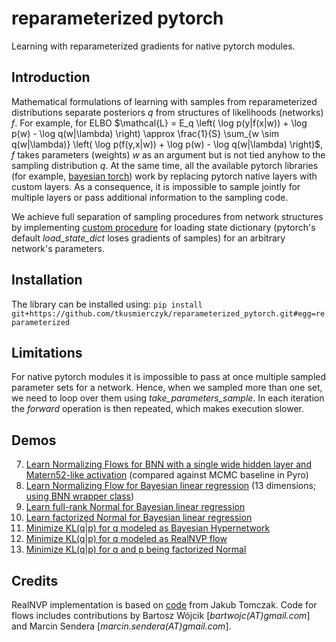 # reparameterized pytorch
Learning with reparameterized gradients for native pytorch modules.

## Introduction
Mathematical formulations of learning with samples from reparameterized distributions separate posteriors $q$ from structures of likelihoods (networks) $f$. For example, for ELBO $\mathcal{L} = E_q \left( \log p(y|f(x|w)) + \log p(w) - \log q(w|\lambda) \right) \approx \frac{1}{S} \sum_{w \sim q(w|\lambda)} \left( \log p(f(y,x|w)) + \log p(w) - \log q(w|\lambda) \right)$, $f$ takes parameters (weights) $w$ as an argument but is not tied anyhow to the sampling distribution $q$.
At the same time, all the available pytorch libraries (for example, [bayesian torch](https://github.com/IntelLabs/bayesian-torch)) work by replacing pytorch native layers with custom layers. As a consequence, it is impossible to sample jointly for multiple layers or pass additional information to the sampling code.

We achieve full separation of sampling procedures from network structures by implementing [custom procedure](reparameterized/parameters.py) for loading state dictionary (pytorch's default *load_state_dict* loses gradients of samples) for an arbitrary network's parameters. 

## Installation

The library can be installed using:
`pip install git+https://github.com/tkusmierczyk/reparameterized_pytorch.git#egg=reparameterized`

## Limitations

For native pytorch modules it is impossible to pass at once multiple sampled parameter sets for a network. Hence, when we sampled more than one set, we need to loop over them using *take_parameters_sample*. In each iteration the *forward* operation is then repeated, which makes execution slower.

## Demos
7. [Learn Normalizing Flows for BNN with a single wide hidden layer and Matern52-like activation](notebooks/flows_vi.ipynb) (compared against MCMC baseline in Pyro)
6. [Learn Normalizing Flow for Bayesian linear regression](notebooks/bayesian_linear_regression_bnn_wrapper.ipynb) (13 dimensions; [using BNN wrapper class](reparameterized/bnn_wrapper.py))
5. [Learn full-rank Normal for Bayesian linear regression](notebooks/bayesian_linear_regression_full_rank.ipynb)
4. [Learn factorized Normal for Bayesian linear regression](notebooks/bayesian_linear_regression_mfvi.ipynb)
3. [Minimize KL(q|p) for q modeled as Bayesian Hypernetwork](notebooks/bayesian_hypernet_matching_full_rank_gaussian_prior.ipynb)
2. [Minimize KL(q|p) for q modeled as RealNVP flow](notebooks/realnvp_matching_full_rank_gaussian_prior.ipynb)
1. [Minimize KL(q|p) for q and p being factorized Normal](notebooks/matching_gaussian_prior.ipynb)

## Credits
RealNVP implementation is based on [code](https://jmtomczak.github.io/blog/3/3_flows.html) from Jakub Tomczak.
Code for flows includes contributions by Bartosz Wójcik [*bartwojc(AT)gmail.com*] and Marcin Sendera [*marcin.sendera(AT)gmail.com*].

